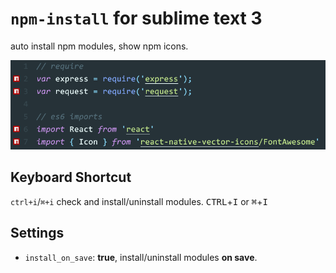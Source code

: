 # `npm-install` for sublime text 3
auto install npm modules, show npm icons.

![preview](https://raw.githubusercontent.com/fcannizzaro/npm-install/master/npm-install.png)

## Keyboard Shortcut
`ctrl+i`/`⌘+i` check and install/uninstall modules.
<kbd>CTRL</kbd>+<kbd>I</kbd> or <kbd>⌘</kbd>+<kbd>I</kbd>

## Settings
- `install_on_save`: **true**, install/uninstall modules **on save**.

